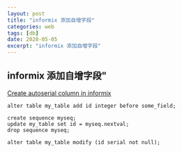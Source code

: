 ```yaml
---
layout: post
title: "informix 添加自增字段"
categories: web
tags: [db]
date: 2020-05-05
excerpt: "informix 添加自增字段"
---
```


## informix 添加自增字段"
[Create autoserial column in informix](https://stackoverflow.com/questions/30605602/create-autoserial-column-in-informix)

    alter table my_table add id integer before some_field;

    create sequence myseq;
    update my_table set id = myseq.nextval;
    drop sequence myseq;

    alter table my_table modify (id serial not null);

